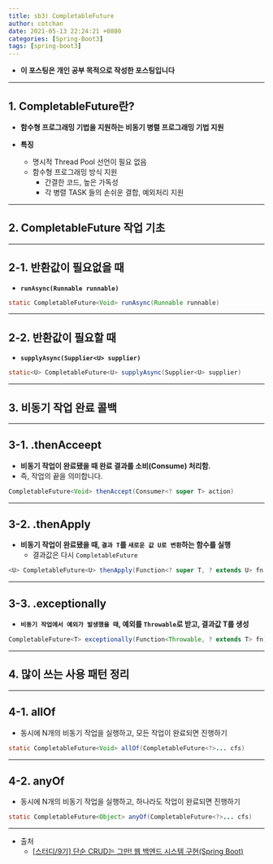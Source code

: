 ```yaml
---
title: sb3) CompletableFuture
author: cotchan 
date: 2021-05-13 22:24:21 +0800 
categories: [Spring-Boot3]
tags: [spring-boot3] 
---
```


+ **이 포스팅은 개인 공부 목적으로 작성한 포스팅입니다**

---

## 1. CompletableFuture란?

+ **함수형 프로그래밍 기법을 지원하는 비동기 병렬 프로그래밍 기법 지원**

+ **특징**
  + 명시적 Thread Pool 선언이 필요 없음
  + 함수형 프로그래밍 방식 지원
    + 간결한 코드, 높은 가독성
    + 각 병렬 TASK 들의 손쉬운 결합, 예외처리 지원

---

## 2. CompletableFuture 작업 기초

---

## 2-1. 반환값이 필요없을 때

+ **`runAsync(Runnable runnable)`**

```java
static CompletableFuture<Void> runAsync(Runnable runnable)
```

---

## 2-2. 반환값이 필요할 때

+ **`supplyAsync(Supplier<U> supplier)`**

```java
static<U> CompletableFuture<U> supplyAsync(Supplier<U> supplier)
```

---

## 3. 비동기 작업 완료 콜백

---

## 3-1. .thenAcceept

+ **비동기 작업이 완료됐을 때 완료 결과를 소비(Consume) 처리함.**
+ 즉, 작업의 끝을 의미합니다.

```java
CompletableFuture<Void> thenAccept(Consumer<? super T> action)
```

---

## 3-2. .thenApply

+ **비동기 작업이 완료됐을 때, `결과 T`를 `새로운 값 U로 변환`하는 함수를 실행**
  + 결과값은 다시 `CompletableFuture`

```java
<U> CompletableFuture<U> thenApply(Function<? super T, ? extends U> fn)
```

---

## 3-3. .exceptionally

+ **`비동기 작업에서 예외가 발생했을 때`, 예외를 `Throwable`로 받고, 결과값 T를 생성**

```java
CompletableFuture<T> exceptionally(Function<Throwable, ? extends T> fn)
```

---

## 4. 많이 쓰는 사용 패턴 정리

---

## 4-1. allOf

+ 동시에 N개의 비동기 작업을 실행하고, 모든 작업이 완료되면 진행하기

```java
static CompletableFuture<Void> allOf(CompletableFuture<?>... cfs)
```

---


## 4-2. anyOf
 
+ 동시에 N개의 비동기 작업을 실행하고, 하나라도 작업이 완료되면 진행하기

```java
static CompletableFuture<Object> anyOf(CompletableFuture<?>... cfs)
```

---

+ 출처
    + [[스터디/9기] 단순 CRUD는 그만! 웹 백엔드 시스템 구현(Spring Boot)](https://programmers.co.kr/learn/courses/11694) 

